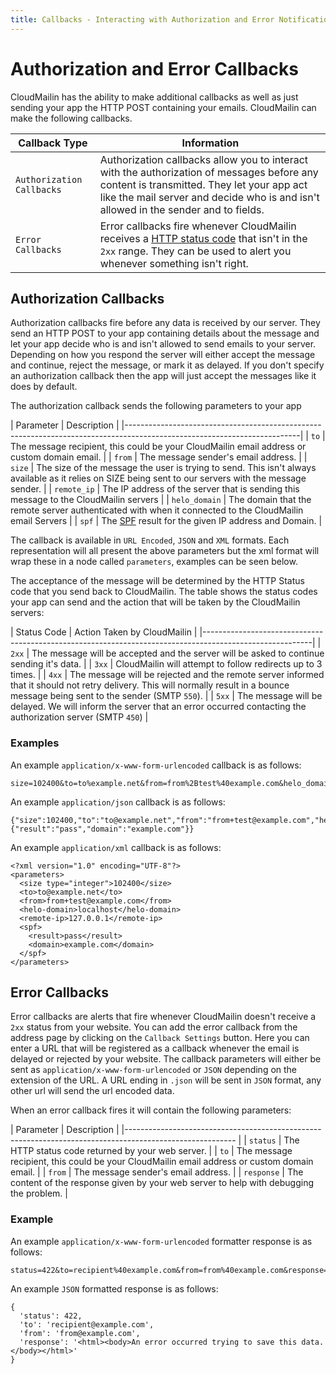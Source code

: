 ```yaml
---
title: Callbacks - Interacting with Authorization and Error Notification
---
```


# Authorization and Error Callbacks

CloudMailin has the ability to make additional callbacks as well as just sending your app the HTTP POST containing your emails. CloudMailin can make the following callbacks.

| Callback Type             | Information                                                           |
|---------------------------|-----------------------------------------------------------------------|
| `Authorization Callbacks` | Authorization callbacks allow you to interact with the authorization of messages before any content is transmitted. They let your app act like the mail server and decide who is and isn't allowed in the sender and to fields. |
| `Error Callbacks`         | Error callbacks fire whenever CloudMailin receives a [HTTP status code](/receiving_email/http_status_codes) that isn't in the `2xx` range. They can be used to alert you whenever something isn't right. |

## Authorization Callbacks

Authorization callbacks fire before any data is received by our server. They send an HTTP POST to your app containing details about the message and let your app decide who is and isn't allowed to send emails to your server. Depending on how you respond the server will either accept the message and continue, reject the message, or mark it as delayed. If you don't specify an authorization callback then the app will just accept the messages like it does by default.

The authorization callback sends the following parameters to your app

| Parameter     | Description                                                                                             |
|-------------------------------------------------------------------------------------------------------------------------|
| `to`          | The message recipient, this could be your CloudMailin email address or custom domain email.             |
| `from`        | The message sender's email address.                                                                     |
| `size`        | The size of the message the user is trying to send. This isn't always available as it relies on SIZE being sent to our servers with the message sender. |
| `remote_ip`   | The IP address of the server that is sending this message to the CloudMailin servers                    |
| `helo_domain` | The domain that the remote server authenticated with when it connected to the CloudMailin email Servers |
| `spf`         | The [SPF](/features/spf/) result for the given IP address and Domain.                                   |

The callback is available in `URL Encoded`, `JSON` and `XML` formats. Each representation will all present the above parameters but the xml format will wrap these in a node called `parameters`, examples can be seen below.

The acceptance of the message will be determined by the HTTP Status code that you send back to CloudMailin. The table shows the status codes your app can send and the action that will be taken by the CloudMailin servers:

| Status Code | Action Taken by CloudMailin                                                               |
|---------------------------------------------------------------------------------------------------------|
| `2xx`       | The message will be accepted and the server will be asked to continue sending it's data.  |
| `3xx`       | CloudMailin will attempt to follow redirects up to 3 times.                               |
| `4xx`       | The message will be rejected and the remote server informed that it should not retry delivery. This will normally result in a bounce message being sent to the sender (SMTP `550`). |
| `5xx`       | The message will be delayed. We will inform the server that an error occurred contacting the authorization server (SMTP `450`) |

### Examples
An example `application/x-www-form-urlencoded` callback is as follows:

    size=102400&to=to%example.net&from=from%2Btest%40example.com&helo_domain=localhost&remote_ip=127.0.0.1&spf[result]=pass&spf[domain]=example.com

An example `application/json` callback is as follows:

    {"size":102400,"to":"to@example.net","from":"from+test@example.com","helo_domain":"localhost","remote_ip":"127.0.0.1","spf":{"result":"pass","domain":"example.com"}}

An example `application/xml` callback is as follows:

    <?xml version="1.0" encoding="UTF-8"?>
    <parameters>
      <size type="integer">102400</size>
      <to>to@example.net</to>
      <from>from+test@example.com</from>
      <helo-domain>localhost</helo-domain>
      <remote-ip>127.0.0.1</remote-ip>
      <spf>
        <result>pass</result>
        <domain>example.com</domain>
      </spf>
    </parameters>

## Error Callbacks

Error callbacks are alerts that fire whenever CloudMailin doesn't receive a `2xx` status from your website. You can add the error callback from the address page by clicking on the `Callback Settings` button. Here you can enter a URL that will be registered as a callback whenever the email is delayed or rejected by your website. The callback parameters will either be sent as `application/x-www-form-urlencoded` or `JSON` depending on the extension of the URL. A URL ending in `.json` will be sent in `JSON` format, any other url will send the url encoded data.

When an error callback fires it will contain the following parameters:

| Parameter  | Description                                                                                 |
|--------------------------------------------------------------------------------------------------------- |
| `status`   | The HTTP status code returned by your web server.                                            |
| `to`       | The message recipient, this could be your CloudMailin email address or custom domain email. |
| `from`     | The message sender's email address.                                                         |
| `response` | The content of the response given by your web server to help with debugging the problem.     |

### Example

An example `application/x-www-form-urlencoded` formatter response is as follows:

    status=422&to=recipient%40example.com&from=from%40example.com&response=%3Chtml%3E%3Cbody%3EAn%20error%20occurred%20trying%20to%20save%20this%20data.%3C%2Fbody%3E%3C%2Fhtml%3E

An example `JSON` formatted response is as follows:

    {
      'status': 422,
      'to': 'recipient@example.com',
      'from': 'from@example.com',
      'response': '<html><body>An error occurred trying to save this data.</body></html>'
    }

    